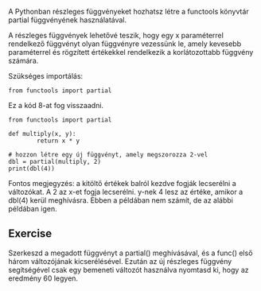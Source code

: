 A Pythonban részleges függvényeket hozhatsz létre a functools könyvtár partial függvényének használatával.

A részleges függvények lehetővé teszik, hogy egy x paraméterrel rendelkező függvényt olyan függvényre vezessünk le, amely kevesebb paraméterrel és rögzített értékekkel rendelkezik a korlátozottabb függvény számára.

Szükséges importálás:

    from functools import partial

Ez a kód 8-at fog visszaadni.

    from functools import partial
    
    def multiply(x, y):
            return x * y
    
    # hozzon létre egy új függvényt, amely megszorozza 2-vel
    dbl = partial(multiply, 2)
    print(dbl(4))

Fontos megjegyzés: a kitöltő értékek balról kezdve fogják lecserélni a változókat. A 2 az x-et fogja lecserélni. y-nek 4 lesz az értéke, amikor a dbl(4) kerül meghívásra. Ebben a példában nem számít, de az alábbi példában igen.

Exercise
--------
Szerkeszd a megadott függvényt a partial() meghívásával, és a func() első három változójának kicserélésével. Ezután az új részleges függvény segítségével csak egy bemeneti változót használva nyomtasd ki, hogy az eredmény 60 legyen.
